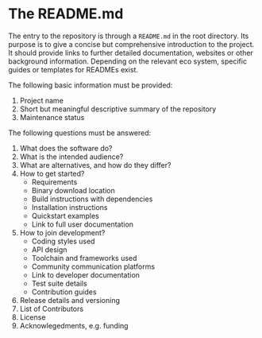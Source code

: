 # The README.md

The entry to the repository is through a `README.md` in the root directory.
Its purpose is to give a concise but comprehensive introduction to the project.
It should provide links to further detailed documentation, websites or other background information.
Depending on the relevant eco system, specific guides or templates for READMEs exist.

The following basic information must be provided:

1. Project name
1. Short but meaningful descriptive summary of the repository
1. Maintenance status

The following questions must be answered:

1. What does the software do?
1. What is the intended audience?
1. What are alternatives, and how do they differ?
1. How to get started?
   * Requirements
   * Binary download location
   * Build instructions with dependencies
   * Installation instructions
   * Quickstart examples
   * Link to full user documentation
1. How to join development?
   * Coding styles used
   * API design
   * Toolchain and frameworks used
   * Community communication platforms
   * Link to developer documentation
   * Test suite details
   * Contribution guides
1. Release details and versioning
1. List of Contributors
1. License
1. Acknowlegedments, e.g. funding


